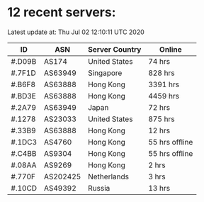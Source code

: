 # 12 recent servers:

Latest update at: Thu Jul 02 12:10:11 UTC 2020

| ID | ASN | Server Country | Online |
| -- | --- | -------------- | ------ |
| #.D09B | AS174 | United States | 74 hrs |
| #.7F1D | AS63949 | Singapore | 828 hrs |
| #.B6F8 | AS63888 | Hong Kong | 3391 hrs |
| #.BD3E | AS63888 | Hong Kong | 4459 hrs |
| #.2A79 | AS63949 | Japan | 72 hrs |
| #.1278 | AS23033 | United States | 875 hrs |
| #.33B9 | AS63888 | Hong Kong | 12 hrs |
| #.1DC3 | AS4760 | Hong Kong | 55 hrs offline |
| #.C4BB | AS9304 | Hong Kong | 55 hrs offline |
| #.08AA | AS9269 | Hong Kong | 2 hrs |
| #.770F | AS202425 | Netherlands | 3 hrs |
| #.10CD | AS49392 | Russia | 13 hrs |

